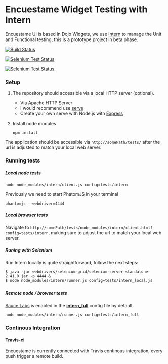 Encuestame Widget Testing with Intern
================
Encuestame UI is based in Dojo Widgets, we use [Intern](http://theintern.io/) to manage the Unit and Functional testing, this is a prototype project in beta phase.

[![Build Status](https://travis-ci.org/encuestame/enme-intern-test.svg?branch=grunt-enme-intern)](https://travis-ci.org/encuestame/enme-intern-test)


[![Selenium Test Status](https://saucelabs.com/buildstatus/jotadeveloper)](https://saucelabs.com/u/jotadeveloper)

[![Selenium Test Status](https://saucelabs.com/browser-matrix/jotadeveloper.svg)](https://saucelabs.com/u/jotadeveloper)

### Setup

1. The repository should accessible via a local HTTP server (optional).
	* Via Apache HTTP Server
	* I would recommend use [serve](https://www.npmjs.org/package/serve)
	* Create your own serve with Node.js with [Express](http://expressjs.com/)

2. Install node modules

    ```
    npm install
    ```
    
The application should be accessible via `http://somePath/tests/` after the url is adjusted to match your local web server.

### Running tests

##### Local node tests

    node node_modules/intern/client.js config=tests/intern        
    
Previously we need to start PhatomJS in your terminal
    
    phantomjs --webdriver=4444

##### Local browser tests

Navigate to `http://somePath/tests/node_modules/intern/client.html?config=tests/intern`, making sure to adjust the url to match your local web server.


##### Runing with Selenium
Run Intern locally is quite straightforward, follow the next steps:

````
$ java -jar webdrivers/selenium-grid/selenium-server-standalone-2.41.0.jar -p 4444 &
$ node node_modules/intern/runner.js config=tests/intern_local.js
````
### 

##### Remote node / browser tests

[Sauce Labs](https://saucelabs.com/) is enabled in the [**intern_full**](https://github.com/encuestame/enme-intern-test/blob/grunt-enme-intern/tests/intern_full.js) config file by default.

    node node_modules/intern/runner.js config=tests/intern_full

### Continous Integration
   
#### Travis-ci

Encuestame is currently connected with Travis continous integration, every push trigger a remote build.